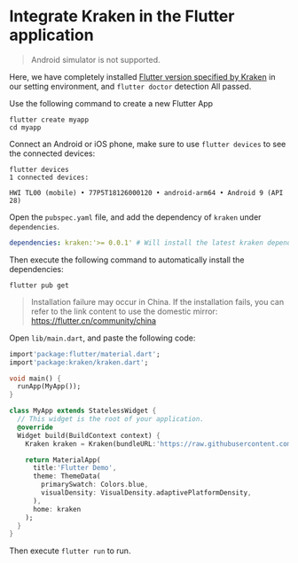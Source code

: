 # Integrate Kraken in the Flutter application

> Android simulator is not supported.

Here, we have completely installed [Flutter version specified by Kraken](https://github.com/openkraken/kraken/blob/main/kraken/pubspec.yaml#L8) in our setting environment, and `flutter doctor` detection All passed.

Use the following command to create a new Flutter App

```shell script
flutter create myapp
cd myapp
```

Connect an Android or iOS phone, make sure to use `flutter devices` to see the connected devices:

```
flutter devices
1 connected devices:

HWI TL00 (mobile) • 77P5T18126000120 • android-arm64 • Android 9 (API 28)
```

Open the `pubspec.yaml` file, and add the dependency of `kraken` under `dependencies`.

```yaml
dependencies: kraken:'>= 0.0.1' # Will install the latest kraken dependency
```

Then execute the following command to automatically install the dependencies:

```shell script
flutter pub get
```

> Installation failure may occur in China. If the installation fails, you can refer to the link content to use the domestic mirror: https://flutter.cn/community/china

Open `lib/main.dart`, and paste the following code:

```dart
import'package:flutter/material.dart';
import'package:kraken/kraken.dart';

void main() {
  runApp(MyApp());
}

class MyApp extends StatelessWidget {
  // This widget is the root of your application.
  @override
  Widget build(BuildContext context) {
    Kraken kraken = Kraken(bundleURL:'https://raw.githubusercontent.com/openkraken/kraken/master/kraken/example/assets/bundle.js');

    return MaterialApp(
      title:'Flutter Demo',
      theme: ThemeData(
        primarySwatch: Colors.blue,
        visualDensity: VisualDensity.adaptivePlatformDensity,
      ),
      home: kraken
    );
  }
}
```

Then execute `flutter run` to run.
